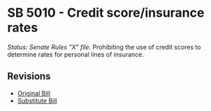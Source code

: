 # SB 5010 - Credit score/insurance rates
*Status: Senate Rules "X" file.*
Prohibiting the use of credit scores to determine rates for personal lines of insurance.

## Revisions
* [Original Bill](1/)
* [Substitute Bill](S/)
